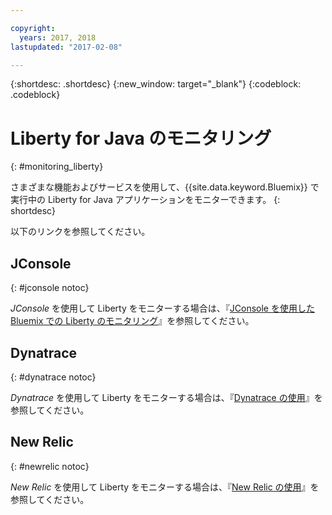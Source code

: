 ```yaml
---

copyright:
  years: 2017, 2018
lastupdated: "2017-02-08"

---
```


{:shortdesc: .shortdesc}
{:new_window: target="_blank"}
{:codeblock: .codeblock}

# Liberty for Java のモニタリング
{: #monitoring_liberty}

さまざまな機能およびサービスを使用して、{{site.data.keyword.Bluemix}} で実行中の Liberty for Java アプリケーションをモニターできます。
{: shortdesc}

以下のリンクを参照してください。

## JConsole
{: #jconsole notoc}

*JConsole* を使用して Liberty をモニターする場合は、『[JConsole を使用した Bluemix での Liberty のモニタリング](/docs/runtimes/liberty/monitoring/jconsole.html)』を参照してください。

## Dynatrace
{: #dynatrace notoc}

*Dynatrace* を使用して Liberty をモニターする場合は、『[Dynatrace の使用](/docs/runtimes/liberty/monitoring/dynatrace.html)』を参照してください。

## New Relic
{: #newrelic notoc}

*New Relic* を使用して Liberty をモニターする場合は、『[New Relic の使用](/docs/runtimes/liberty/monitoring/newRelic.html)』を参照してください。
